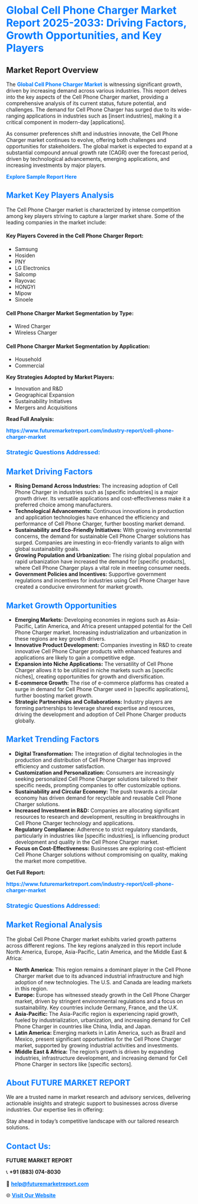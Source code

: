 <h1 style="color: #007BFF;">Global Cell Phone Charger Market Report 2025-2033: Driving Factors, Growth Opportunities, and Key Players</h1>

<section id="overview">
<h2>Market Report Overview</h2>
<p>The <a href="https://www.futuremarketreport.com/industry-report/cell-phone-charger-market" style="color: #007BFF; text-decoration: none;"><strong>Global Cell Phone Charger Market</strong></a> is witnessing significant growth, driven by increasing demand across various industries. This report delves into the key aspects of the Cell Phone Charger market, providing a comprehensive analysis of its current status, future potential, and challenges. The demand for Cell Phone Charger has surged due to its wide-ranging applications in industries such as [insert industries], making it a critical component in modern-day [applications].</p>
<p>As consumer preferences shift and industries innovate, the Cell Phone Charger market continues to evolve, offering both challenges and opportunities for stakeholders. The global market is expected to expand at a substantial compound annual growth rate (CAGR) over the forecast period, driven by technological advancements, emerging applications, and increasing investments by major players.</p>
</section>

<section id="overview">
<p><a href="https://www.futuremarketreport.com/request-sample/reportId=116151" style="color: #007BFF; text-decoration: none;"><strong>Explore Sample Report Here</strong></a></p>
</section>

<section id="key-players">
<h2 style="color: #007BFF;">Market Key Players Analysis</h2>
<p>The Cell Phone Charger market is characterized by intense competition among key players striving to capture a larger market share. Some of the leading companies in the market include:</p>
<h4>Key Players Covered in the Cell Phone Charger Report:</h4>
<ul><li>Samsung</li><li>Hosiden</li><li>PNY</li><li>LG Electronics</li><li>Salcomp</li><li>Rayovac</li><li>HONGYI</li><li>Mipow</li><li>Sinoele</li></ul>
<h4>Cell Phone Charger Market Segmentation by Type:</h4>
<ul><li>Wired Charger</li><li>Wireless Charger</li></ul>

<h4>Cell Phone Charger Market Segmentation by Application:</h4>
<ul><li>Household</li><li>Commercial</li></ul>
<p><strong>Key Strategies Adopted by Market Players:</strong></p>
<ul>
<li>Innovation and R&D</li>
<li>Geographical Expansion</li>
<li>Sustainability Initiatives</li>
<li>Mergers and Acquisitions</li>
</ul>
</section>

<section>
<p><strong>Read Full Analysis: </strong></p><a href="https://www.futuremarketreport.com/industry-report/cell-phone-charger-market" style="color: #007BFF; text-decoration: none;"><strong>https://www.futuremarketreport.com/industry-report/cell-phone-charger-market</strong></a>
<h3 style="color: #007BFF;">Strategic Questions Addressed:</h3>
</section>

<section id="driving-factors">
<h2 style="color: #007BFF;">Market Driving Factors</h2>
<ul>
<li><strong>Rising Demand Across Industries:</strong> The increasing adoption of Cell Phone Charger in industries such as [specific industries] is a major growth driver. Its versatile applications and cost-effectiveness make it a preferred choice among manufacturers.</li>
<li><strong>Technological Advancements:</strong> Continuous innovations in production and application technologies have enhanced the efficiency and performance of Cell Phone Charger, further boosting market demand.</li>
<li><strong>Sustainability and Eco-Friendly Initiatives:</strong> With growing environmental concerns, the demand for sustainable Cell Phone Charger solutions has surged. Companies are investing in eco-friendly variants to align with global sustainability goals.</li>
<li><strong>Growing Population and Urbanization:</strong> The rising global population and rapid urbanization have increased the demand for [specific products], where Cell Phone Charger plays a vital role in meeting consumer needs.</li>
<li><strong>Government Policies and Incentives:</strong> Supportive government regulations and incentives for industries using Cell Phone Charger have created a conducive environment for market growth.</li>
</ul>
</section>

<section id="growth-opportunities">
<h2 style="color: #007BFF;">Market Growth Opportunities</h2>
<ul>
<li><strong>Emerging Markets:</strong> Developing economies in regions such as Asia-Pacific, Latin America, and Africa present untapped potential for the Cell Phone Charger market. Increasing industrialization and urbanization in these regions are key growth drivers.</li>
<li><strong>Innovative Product Development:</strong> Companies investing in R&D to create innovative Cell Phone Charger products with enhanced features and applications are likely to gain a competitive edge.</li>
<li><strong>Expansion into Niche Applications:</strong> The versatility of Cell Phone Charger allows it to be utilized in niche markets such as [specific niches], creating opportunities for growth and diversification.</li>
<li><strong>E-commerce Growth:</strong> The rise of e-commerce platforms has created a surge in demand for Cell Phone Charger used in [specific applications], further boosting market growth.</li>
<li><strong>Strategic Partnerships and Collaborations:</strong> Industry players are forming partnerships to leverage shared expertise and resources, driving the development and adoption of Cell Phone Charger products globally.</li>
</ul>
</section>

<section id="trending-factors">
<h2 style="color: #007BFF;">Market Trending Factors</h2>
<ul>
<li><strong>Digital Transformation:</strong> The integration of digital technologies in the production and distribution of Cell Phone Charger has improved efficiency and customer satisfaction.</li>
<li><strong>Customization and Personalization:</strong> Consumers are increasingly seeking personalized Cell Phone Charger solutions tailored to their specific needs, prompting companies to offer customizable options.</li>
<li><strong>Sustainability and Circular Economy:</strong> The push towards a circular economy has driven demand for recyclable and reusable Cell Phone Charger solutions.</li>
<li><strong>Increased Investment in R&D:</strong> Companies are allocating significant resources to research and development, resulting in breakthroughs in Cell Phone Charger technology and applications.</li>
<li><strong>Regulatory Compliance:</strong> Adherence to strict regulatory standards, particularly in industries like [specific industries], is influencing product development and quality in the Cell Phone Charger market.</li>
<li><strong>Focus on Cost-Effectiveness:</strong> Businesses are exploring cost-efficient Cell Phone Charger solutions without compromising on quality, making the market more competitive.</li>
</ul>
</section>

<section>
<p><strong>Get Full Report: </strong></p><a href="https://www.futuremarketreport.com/industry-report/cell-phone-charger-market" style="color: #007BFF; text-decoration: none;"><strong>https://www.futuremarketreport.com/industry-report/cell-phone-charger-market</strong></a>
<h3 style="color: #007BFF;">Strategic Questions Addressed:</h3>
</section>


<section id="regional-analysis">
<h2 style="color: #007BFF;">Market Regional Analysis</h2>
<p>The global Cell Phone Charger market exhibits varied growth patterns across different regions. The key regions analyzed in this report include North America, Europe, Asia-Pacific, Latin America, and the Middle East & Africa:</p>
<ul>
<li><strong>North America:</strong> This region remains a dominant player in the Cell Phone Charger market due to its advanced industrial infrastructure and high adoption of new technologies. The U.S. and Canada are leading markets in this region.</li>
<li><strong>Europe:</strong> Europe has witnessed steady growth in the Cell Phone Charger market, driven by stringent environmental regulations and a focus on sustainability. Key countries include Germany, France, and the U.K.</li>
<li><strong>Asia-Pacific:</strong> The Asia-Pacific region is experiencing rapid growth, fueled by industrialization, urbanization, and increasing demand for Cell Phone Charger in countries like China, India, and Japan.</li>
<li><strong>Latin America:</strong> Emerging markets in Latin America, such as Brazil and Mexico, present significant opportunities for the Cell Phone Charger market, supported by growing industrial activities and investments.</li>
<li><strong>Middle East & Africa:</strong> The region’s growth is driven by expanding industries, infrastructure development, and increasing demand for Cell Phone Charger in sectors like [specific sectors].</li>
</ul>
</section>

<footer>
<h2 style="color: #007BFF;">About FUTURE MARKET REPORT</h2>
<p>We are a trusted name in market research and advisory services, delivering actionable insights and strategic support to businesses across diverse industries. Our expertise lies in offering:</p>

<p>Stay ahead in today’s competitive landscape with our tailored research solutions.</p>

<h2 style="color: #007BFF;">Contact Us:</h2>
<p><strong>FUTURE MARKET REPORT</strong></p>
<p>📞 <strong>+91 (883) 074-8030</strong></p>
<p>📧 <strong><a href="mailto:help@futuremarketreport.com" style="color: #007BFF;">help@futuremarketreport.com</a></strong></p>
<p>🌐 <strong><a href="https://www.futuremarketreport.com/" style="color: #007BFF;">Visit Our Website</a></strong></p>
</footer>